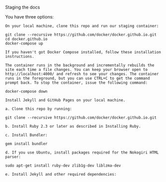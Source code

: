 Staging the docs

You have three options:

    On your local machine, clone this repo and run our staging container:

    git clone --recursive https://github.com/docker/docker.github.io.git
    cd docker.github.io
    docker-compose up

    If you haven't got Docker Compose installed, follow these installation instructions.

    The container runs in the background and incrementally rebuilds the site each time a file changes. You can keep your browser open to http://localhost:4000/ and refresh to see your changes. The container runs in the foreground, but you can use CTRL+C to get the command prompt back. To stop the container, issue the following command:

    docker-compose down

    Install Jekyll and GitHub Pages on your local machine.

    a. Clone this repo by running:

    git clone --recursive https://github.com/docker/docker.github.io.git

    b. Install Ruby 2.3 or later as described in Installing Ruby.

    c. Install Bundler:

    gem install bundler

    d. If you use Ubuntu, install packages required for the Nokogiri HTML parser:

    sudo apt-get install ruby-dev zlib1g-dev liblzma-dev

    e. Install Jekyll and other required dependencies:
